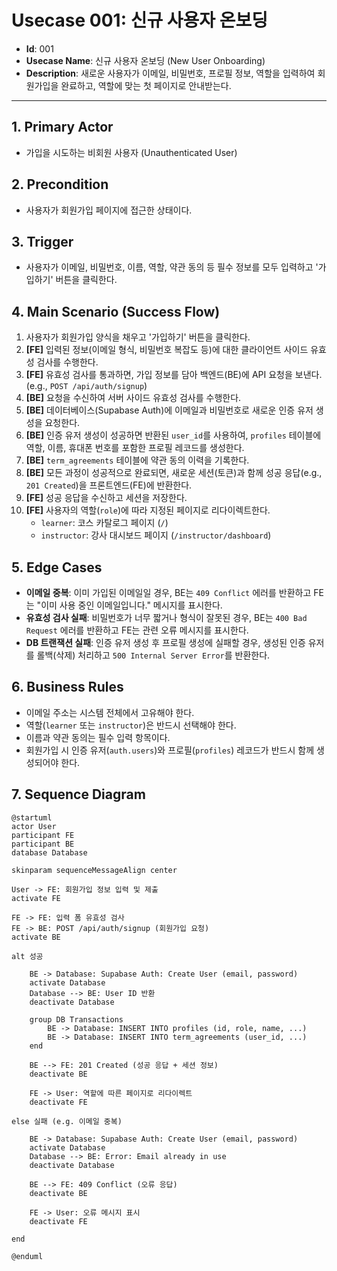 # Usecase 001: 신규 사용자 온보딩

- **Id**: 001
- **Usecase Name**: 신규 사용자 온보딩 (New User Onboarding)
- **Description**: 새로운 사용자가 이메일, 비밀번호, 프로필 정보, 역할을 입력하여 회원가입을 완료하고, 역할에 맞는 첫 페이지로 안내받는다.

---

## 1. Primary Actor

- 가입을 시도하는 비회원 사용자 (Unauthenticated User)

## 2. Precondition

- 사용자가 회원가입 페이지에 접근한 상태이다.

## 3. Trigger

- 사용자가 이메일, 비밀번호, 이름, 역할, 약관 동의 등 필수 정보를 모두 입력하고 '가입하기' 버튼을 클릭한다.

## 4. Main Scenario (Success Flow)

1.  사용자가 회원가입 양식을 채우고 '가입하기' 버튼을 클릭한다.
2.  **[FE]** 입력된 정보(이메일 형식, 비밀번호 복잡도 등)에 대한 클라이언트 사이드 유효성 검사를 수행한다.
3.  **[FE]** 유효성 검사를 통과하면, 가입 정보를 담아 백엔드(BE)에 API 요청을 보낸다. (e.g., `POST /api/auth/signup`)
4.  **[BE]** 요청을 수신하여 서버 사이드 유효성 검사를 수행한다.
5.  **[BE]** 데이터베이스(Supabase Auth)에 이메일과 비밀번호로 새로운 인증 유저 생성을 요청한다.
6.  **[BE]** 인증 유저 생성이 성공하면 반환된 `user_id`를 사용하여, `profiles` 테이블에 역할, 이름, 휴대폰 번호를 포함한 프로필 레코드를 생성한다.
7.  **[BE]** `term_agreements` 테이블에 약관 동의 이력을 기록한다.
8.  **[BE]** 모든 과정이 성공적으로 완료되면, 새로운 세션(토큰)과 함께 성공 응답(e.g., `201 Created`)을 프론트엔드(FE)에 반환한다.
9.  **[FE]** 성공 응답을 수신하고 세션을 저장한다.
10. **[FE]** 사용자의 역할(`role`)에 따라 지정된 페이지로 리다이렉트한다.
    - `learner`: 코스 카탈로그 페이지 (`/`)
    - `instructor`: 강사 대시보드 페이지 (`/instructor/dashboard`)

## 5. Edge Cases

- **이메일 중복**: 이미 가입된 이메일일 경우, BE는 `409 Conflict` 에러를 반환하고 FE는 "이미 사용 중인 이메일입니다." 메시지를 표시한다.
- **유효성 검사 실패**: 비밀번호가 너무 짧거나 형식이 잘못된 경우, BE는 `400 Bad Request` 에러를 반환하고 FE는 관련 오류 메시지를 표시한다.
- **DB 트랜잭션 실패**: 인증 유저 생성 후 프로필 생성에 실패할 경우, 생성된 인증 유저를 롤백(삭제) 처리하고 `500 Internal Server Error`를 반환한다.

## 6. Business Rules

- 이메일 주소는 시스템 전체에서 고유해야 한다.
- 역할(`learner` 또는 `instructor`)은 반드시 선택해야 한다.
- 이름과 약관 동의는 필수 입력 항목이다.
- 회원가입 시 인증 유저(`auth.users`)와 프로필(`profiles`) 레코드가 반드시 함께 생성되어야 한다.

## 7. Sequence Diagram

```plantuml
@startuml
actor User
participant FE
participant BE
database Database

skinparam sequenceMessageAlign center

User -> FE: 회원가입 정보 입력 및 제출
activate FE

FE -> FE: 입력 폼 유효성 검사
FE -> BE: POST /api/auth/signup (회원가입 요청)
activate BE

alt 성공

    BE -> Database: Supabase Auth: Create User (email, password)
    activate Database
    Database --> BE: User ID 반환
    deactivate Database

    group DB Transactions
        BE -> Database: INSERT INTO profiles (id, role, name, ...)
        BE -> Database: INSERT INTO term_agreements (user_id, ...)
    end

    BE --> FE: 201 Created (성공 응답 + 세션 정보)
    deactivate BE

    FE -> User: 역할에 따른 페이지로 리다이렉트
    deactivate FE

else 실패 (e.g. 이메일 중복)

    BE -> Database: Supabase Auth: Create User (email, password)
    activate Database
    Database --> BE: Error: Email already in use
    deactivate Database

    BE --> FE: 409 Conflict (오류 응답)
    deactivate BE

    FE -> User: 오류 메시지 표시
    deactivate FE

end

@enduml
```
